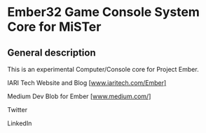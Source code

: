 # Ember32 Game Console System Core for MiSTer

## General description
This is an experimental Computer/Console core for Project Ember.

IARI Tech Website and Blog
[www.iaritech.com/Ember]

Medium Dev Blob for Ember
[www.medium.com/]

Twitter


LinkedIn
